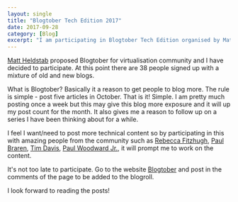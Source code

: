 ```yaml
---
layout: single
title: "Blogtober Tech Edition 2017"
date: 2017-09-28
category: [Blog]
excerpt: "I am participating in Blogtober Tech Edition organised by Matt Heldstab"
---
```

[Matt Heldstab](https://twitter.com/mattheldstab) proposed Blogtober for virtualisation community and I have decided to participate. At this point there are 38 people signed up with a mixture of old and new blogs.

What is Blogtober? Basically it a reason to get people to blog more. The rule is simple - post five articles in October. That is it! Simple. I am pretty much posting once a week but this may give this blog more exposure and it will up my post count for the month. It also gives me a reason to follow up on a series I have been thinking about for a while.

I feel I want/need to post more technical content so by participating in this with amazing people from the community such as [Rebecca Fitzhugh](https://twitter.com/RebeccaFitzhugh), [Paul Braren](https://www.twitter.com/paulbraren), [Tim Davis](https://www.twitter.com/ALDTD), [Paul Woodward Jr.](https://www.twitter.com/explorevm), it will prompt me to work on the content.

It's not too late to participate. Go to the website [Blogtober](http://www.blogtober.net) and post in the comments of the page to be added to the blogroll.

I look forward to reading the posts!